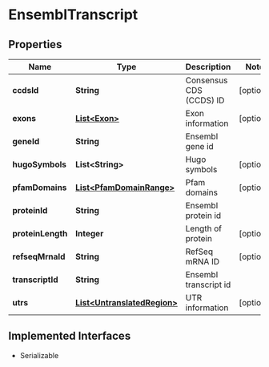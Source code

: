 

# EnsemblTranscript


## Properties

Name | Type | Description | Notes
------------ | ------------- | ------------- | -------------
**ccdsId** | **String** | Consensus CDS (CCDS) ID |  [optional]
**exons** | [**List&lt;Exon&gt;**](Exon.md) | Exon information |  [optional]
**geneId** | **String** | Ensembl gene id | 
**hugoSymbols** | **List&lt;String&gt;** | Hugo symbols |  [optional]
**pfamDomains** | [**List&lt;PfamDomainRange&gt;**](PfamDomainRange.md) | Pfam domains |  [optional]
**proteinId** | **String** | Ensembl protein id | 
**proteinLength** | **Integer** | Length of protein |  [optional]
**refseqMrnaId** | **String** | RefSeq mRNA ID |  [optional]
**transcriptId** | **String** | Ensembl transcript id | 
**utrs** | [**List&lt;UntranslatedRegion&gt;**](UntranslatedRegion.md) | UTR information |  [optional]


## Implemented Interfaces

* Serializable


